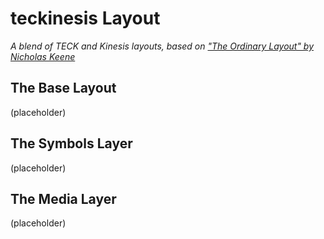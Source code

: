 # teckinesis Layout # 

*A blend of TECK and Kinesis layouts, based on ["The Ordinary Layout" by Nicholas Keene](http://qmk.fm/keyboards/ergodox_ez/keymaps/ordinary/#the-ordinary-layout-a-familiar-and-powerful-layout)*

## The Base Layout ##

(placeholder)

## The Symbols Layer ##

(placeholder)

## The Media Layer ##

(placeholder)

